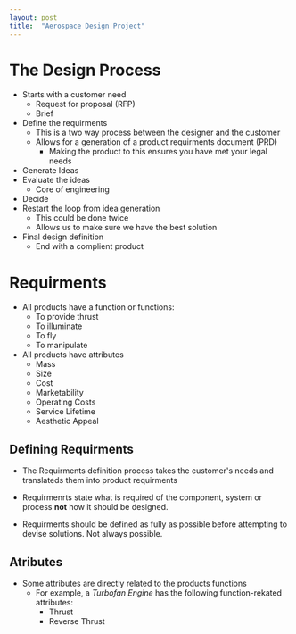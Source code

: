 ```yaml
---
layout: post
title:  "Aerospace Design Project"
---
```


# The Design Process

- Starts with a customer need
    - Request for proposal (RFP)
    - Brief
- Define the requirments
    - This is a two way process between the designer and the customer
    - Allows for a generation of a product requirments document (PRD)
        - Making the product to this ensures you have met your legal needs
- Generate Ideas
- Evaluate the ideas
    - Core of engineering
- Decide
- Restart the loop from idea generation
    -   This could be done twice
    -   Allows us to make sure we have the best solution
- Final design definition
    - End with a complient product

# Requirments

- All products have a function or functions:
    - To provide thrust
    - To illuminate
    - To fly
    - To manipulate
- All products have attributes
    - Mass
    - Size
    - Cost
    - Marketability
    - Operating Costs
    - Service Lifetime
    - Aesthetic Appeal

## Defining Requirments

- The Requirments definition process takes the customer's needs and translateds them into product requirments
- Requirmenrts state what is required of the component, system or process **not** how it should be designed.

- Requirments should be defined as fully as possible before attempting to devise solutions. Not always possible.

## Atributes
-   Some attributes are directly related to the products functions
    - For example, a *Turbofan Engine* has the following function-rekated attributes:
        - Thrust
        - Reverse Thrust